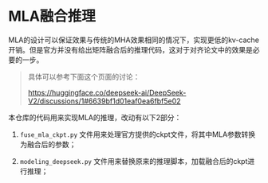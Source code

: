 # MLA融合推理

MLA的设计可以保证效果与传统的MHA效果相同的情况下，实现更低的kv-cache开销。但是官方并没有给出矩阵融合后的推理代码，这对于对齐论文中的效果是必要的一步。

> 具体可以参考下面这个页面的讨论：
> 
> https://huggingface.co/deepseek-ai/DeepSeek-V2/discussions/1#6639bf1d01eaf0ea6fbf5e02

本仓库的代码用来实现MLA的推理，改动有以下2部分：

1. `fuse_mla_ckpt.py` 文件用来处理官方提供的ckpt文件，将其中MLA参数转换为融合后的参数；

2. `modeling_deepseek.py` 文件用来替换原来的推理脚本，加载融合后的ckpt进行推理；
